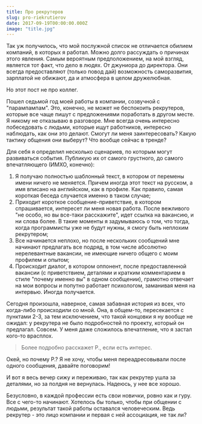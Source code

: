 ```yaml
---
title: Про рекрутеров
slug: pro-riekrutierov
date: 2017-09-19T00:00:00.000Z
image: "title.jpg"
---
```


Так уж получилось, что мой послужной список не отличается обилием компаний, в которых я работал. Можно долго рассуждать о причинах этого явления. Самым вероятным предположением, на мой взгляд, является тот факт, что дело в людях. От джуниора до директора. Они всегда предоставляют (только повод дай) возможность саморазвития, зарплатой не обижают, да и атмосфера в целом дружелюбная.

Но этот пост не про коллег.

Пошел седьмой год моей работы в компании, созвучной с "парампампам". Это, конечно, не может не беспокоить рекрутеров, которые все чаще пишут с предложениями поработать в другом месте. Я никому не отказываю в разговоре. Мне всегда очень интересно побеседовать с людьми, которые ищут работников, интересно наблюдать, как они это делают. Смогут ли меня заинтересовать? Какую тактику общения они выберут? Что вообще сейчас в тренде?

Для себя я определил несколько сценариев, по которым могут развиваться события. Публикую их от самого грустного, до самого впечатляющего (ИМХО, конечно):

1.  Я получаю полностью шаблонный текст, в котором от перемены имени ничего не меняется. Причем иногда этот текст на русском, а имя вписано на английском, как в профиле. Как правило, самая короткая беседа случается именно в таком случае;
1.  Приходит короткое сообщение-приветствие, в котором спрашивается, интересет ли меня новая работа. После вежливого "не особо, но вы все-таки расскажите", идет ссылка на вакансию, и ни слова более. В такие моменты я задумываюсь о том, что тогда, когда программисты уже не будут нужны, я смогу быть неплохим рекрутером;
1.  Все начинается неплохо, но после нескольких сообщений мне начинают предлагать все подряд, в том числе абсолютно нерелевантные вакансии, не имеющие ничего общего с моим профилем и опытом;
1.  Происходит диалог, в котором оппонент, после предоставленной вакансии (с приветствием, деталями и кратким комментарием в стиле "почему именно вы" в одном сообщении), грамотно отвечает на мои вопросы и попутно работает психологом, заманивая меня на интервью. Иногда получается.

Сегодня произошла, наверное, самая забавная история из всех, что когда-либо происходили со мной. Она, в общем-то, пересекается с пунктами 2-3, за тем исключением, что такой концовки я ну вообще не ожидал: у рекрутера не было подробностей по проекту, который он предлагал. Совсем. У меня даже сложилось впечатление, что я застал кого-то врасплох.

> Более подробно расскажет Р., если есть интерес.

Окей, но почему Р.? Я не хочу, чтобы меня переадресовывали после одного сообщения, давайте поговорим!

И вот я весь вечер сижу и переживаю, так как рекрутер ушла за деталями, но за полдня не вернулась. Надеюсь, у нее все хорошо.

Безусловно, в каждой профессии есть свои новички, ровно как и гуру. Все с чего-то начинают. Хотелось бы только, чтобы при общении с людьми, результат такой работы оставался человеческим. Ведь рекрутер - это лицо компании и первая с ней ассоциация, не так ли?

